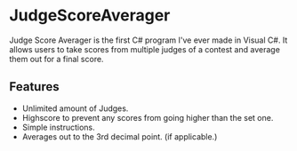 # JudgeScoreAverager

Judge Score Averager is the first C# program I've ever made in Visual C#. It allows users to take scores from multiple judges of a contest and average them out for a final score. 

## Features
* Unlimited amount of Judges.
* Highscore to prevent any scores from going higher than the set one.
* Simple instructions.
* Averages out to the 3rd decimal point. (if applicable.)
